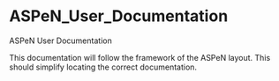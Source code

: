 # ASPeN_User_Documentation
ASPeN User Documentation

This documentation will follow the framework of the ASPeN layout.  This should simplify locating the correct documentation.
